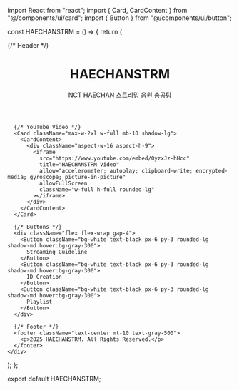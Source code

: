 import React from "react";
import { Card, CardContent } from "@/components/ui/card";
import { Button } from "@/components/ui/button";

const HAECHANSTRM = () => {
  return (
    <div className="min-h-screen bg-black flex flex-col items-center py-10">
      {/* Header */}
      <header className="text-center mb-10">
        <h1 className="text-4xl font-bold text-white">HAECHANSTRM</h1>
        <p className="text-lg text-gray-400 mt-2">NCT HAECHAN 스트리밍 음원 총공팀</p>
      </header>

      {/* YouTube Video */}
      <Card className="max-w-2xl w-full mb-10 shadow-lg">
        <CardContent>
          <div className="aspect-w-16 aspect-h-9">
            <iframe
              src="https://www.youtube.com/embed/0yzxJz-hHcc"
              title="HAECHANSTRM Video"
              allow="accelerometer; autoplay; clipboard-write; encrypted-media; gyroscope; picture-in-picture"
              allowFullScreen
              className="w-full h-full rounded-lg"
            ></iframe>
          </div>
        </CardContent>
      </Card>

      {/* Buttons */}
      <div className="flex flex-wrap gap-4">
        <Button className="bg-white text-black px-6 py-3 rounded-lg shadow-md hover:bg-gray-300">
          Streaming Guideline
        </Button>
        <Button className="bg-white text-black px-6 py-3 rounded-lg shadow-md hover:bg-gray-300">
          ID Creation
        </Button>
        <Button className="bg-white text-black px-6 py-3 rounded-lg shadow-md hover:bg-gray-300">
          Playlist
        </Button>
      </div>

      {/* Footer */}
      <footer className="text-center mt-10 text-gray-500">
        <p>2025 HAECHANSTRM. All Rights Reserved.</p>
      </footer>
    </div>
  );
};

export default HAECHANSTRM;
